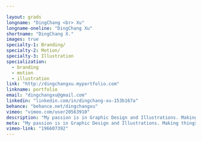 ```yaml
---

layout: grads
longname: "DingChang <br> Xu"
longname-oneline: "DingChang Xu"
shortname: "DingChang X."
images: true
specialty-1: Branding/
specialty-2: Motion/
specialty-3: Illustration
specialization:
  - branding
  - motion
  - illustration
link: "http://dingchangxu.myportfolio.com"
linkname: portfolio
email: "dingchangxu@gmail.com"
linkedin: "linkedin.com/in/dingchang-xu-153b167a"
behance: "behance.net/dingchangxu"
vimeo: "vimeo.com/user20563910"
description: "My passion is in Graphic Design and Illustrations. Making things come to life and telling the story have changed my whole outlook on the design world."
meta: "My passion is in Graphic Design and Illustrations. Making things come to life and telling the story have changed my whole outlook on the design world."
vimeo-link: "196607392"
---
```

